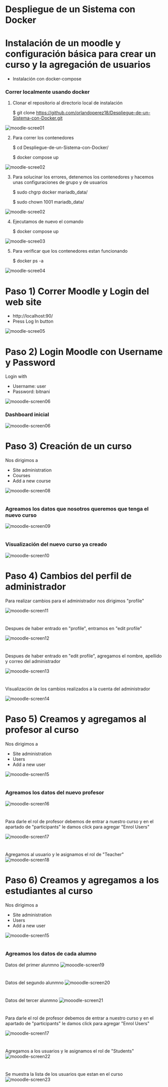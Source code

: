 # Despliegue de un Sistema con Docker

# Instalación de un moodle y configuración básica para crear un curso y la agregación de usuarios

- Instalación con docker-compose 


### Correr localmente usando docker

1. Clonar el repositorio al directorio local de instalación

    $ git clone https://github.com/orlandoperez18/Despliegue-de-un-Sistema-con-Docker.git

![moodle-scree01](imagenes/paso%20uno.png)

2. Para correr los contenedores

    $ cd Despliegue-de-un-Sistema-con-Docker/

    $ docker compose up

![moodle-scree02](imagenes/paso%20dos.png)

3. Para solucinar los errores, detenemos los contenedores y hacemos unas configuraciones de grupo y de usuarios

    $ sudo chgrp docker mariadb_data/

    $ sudo chown 1001 mariadb_data/

![moodle-scree02](imagenes/errores.png)

4. Ejecutamos de nuevo el comando

    $ docker compose up

![moodle-scree03](imagenes/errores-corregidos.png)

5. Para verificar que los contenedores estan funcionando 

    $ docker ps -a

![moodle-scree04](imagenes/contenedores.png)


# Paso 1) Correr Moodle y Login del web site

- http://localhost:90/
- Press Log In button

![moodle-scree05](imagenes/paso%20tres.png)




# Paso 2) Login Moodle con Username y Password

Login with 
- Username: user
- Password: bitnani

![mooodle-screen06](imagenes/paso%20cuatro.png)

### Dashboard inicial

![mooodle-screen06](imagenes/dashboard.png)

# Paso 3) Creación de un curso

Nos dirigimos a 
- Site administration 
- Courses
- Add a new course

![mooodle-screen08](imagenes/paso-cinco.png)

#
### Agreamos los datos que nosotros queremos que tenga el nuevo curso


![mooodle-screen09](imagenes/datos-cursos.png)
#

### Visualización del nuevo curso ya creado

![mooodle-screen10](imagenes/curso-creado.png)
#

# Paso 4) Cambios del perfil de administrador

Para realizar cambios para el administrador nos dirigimos "profile"

![mooodle-screen11](imagenes/admin.png)
#

Despues de haber entrado en "profile", entramos en "edit profile"

![mooodle-screen12](imagenes/admin2.png)
#

Despues de haber entrado en "edit profile", agregamos el nombre, apellido y correo del administrador

![mooodle-screen13](imagenes/admin3.png)
#

Visualización de los cambios realizados a la cuenta del administrador

![mooodle-screen14](imagenes/admin4.png)
#

# Paso 5) Creamos y agregamos al profesor al curso

Nos dirigimos a 
- Site administration 
- Users
- Add a new user

![mooodle-screen15](imagenes/usuarios.png)
#

### Agreamos los datos del nuevo profesor

![mooodle-screen16](imagenes/profesor.png)
#

Para darle el rol de profesor debemos de entrar a nuestro curso y en el apartado de "participants" le damos click para agregar "Enrol Users"

![mooodle-screen17](imagenes/roldeprofe.png)
#

Agregamos al usuario y le asignamos el rol de "Teacher"
![mooodle-screen18](imagenes/enrol.png)
#

# Paso 6) Creamos y agregamos a los estudiantes al curso

Nos dirigimos a 
- Site administration 
- Users
- Add a new user

![mooodle-screen15](imagenes/usuarios.png)
#

### Agreamos los datos de cada alumno

Datos del primer alunmno
![mooodle-screen19](imagenes/alumno1.png)
#

Datos del segundo alunmno
![mooodle-screen20](imagenes/alumno2.png)
#

Datos del tercer alunmno
![mooodle-screen21](imagenes/alumno3.png)
#

Para darle el rol de profesor debemos de entrar a nuestro curso y en el apartado de "participants" le damos click para agregar "Enrol Users"

![mooodle-screen17](imagenes/roldeprofe.png)
#

Agregamos a los usuarios y le asignamos el rol de "Students"
![mooodle-screen22](imagenes/students.png)
#

Se muestra la lista de los usuarios que estan en el curso
![mooodle-screen23](imagenes/lista.png)
#